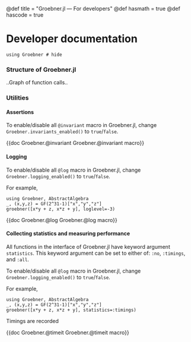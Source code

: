 @def title = "Groebner.jl — For developers"
@def hasmath = true
@def hascode = true
<!-- Note: by default hasmath == true and hascode == false. You can change this in
the config file by setting hasmath = false for instance and just setting it to true
where appropriate -->

# Developer documentation

```julia:load_groebner
using Groebner # hide
```

### Structure of Groebner.jl

..Graph of function calls..

### Utilities

#### Assertions

To enable/disable all `@invariant` macro in Groebner.jl, change `Groebner.invariants_enabled()` to `true`/`false`. 

{{doc Groebner.@invariant Groebner.@invariant macro}}

#### Logging

To enable/disable all `@log` macro in Groebner.jl, change `Groebner.logging_enabled()` to `true`/`false`. 

For example,
```julia:dev-log
using Groebner, AbstractAlgebra
_, (x,y,z) = GF(2^31-1)["x","y","z"]
groebner([x*y + z, x*z + y], loglevel=-3)
```

{{doc Groebner.@log Groebner.@log macro}}

#### Collecting statistics and measuring performance

All functions in the interface of Groebner.jl have keyword argument
`statistics`. This keyword argument can be set to either of: `:no`, `:timings`, and `:all`. 

To enable/disable all `@log` macro in Groebner.jl, change `Groebner.logging_enabled()` to `true`/`false`. 

For example,
```julia:dev-timings
using Groebner, AbstractAlgebra
_, (x,y,z) = GF(2^31-1)["x","y","z"]
groebner([x*y + z, x*z + y], statistics=:timings)
```

Timings are recorded

{{doc Groebner.@timeit Groebner.@timeit macro}}
